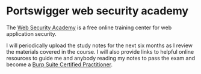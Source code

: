 # Portswigger web security academy

The [Web Security Academy](https://portswigger.net/web-security) is a free online training center for web application security.

I will periodically upload the study notes for the next six months as I review the materials covered in the course. I will also provide links to helpful online resources to guide me and anybody reading my notes to pass the exam and become a [Burp Suite Certified Practitioner](https://portswigger.net/web-security/certification).
